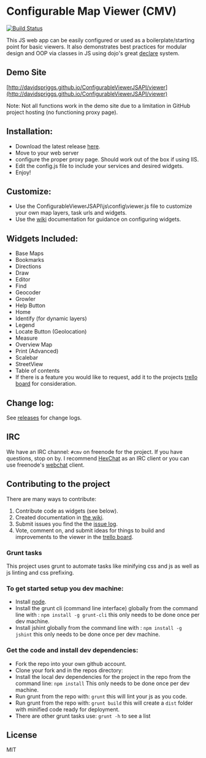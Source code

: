 # Configurable Map Viewer (CMV)

[![Build Status](https://travis-ci.org/DavidSpriggs/ConfigurableViewerJSAPI.svg?branch=master)](https://travis-ci.org/DavidSpriggs/ConfigurableViewerJSAPI)

This JS web app can be easily configured or used as a boilerplate/starting point for basic viewers. It also demonstrates best practices for modular design and OOP via classes in JS using dojo's great [declare](http://dojotoolkit.org/reference-guide/1.9/dojo/_base/declare.html) system.


## Demo Site
[http://davidspriggs.github.io/ConfigurableViewerJSAPI/viewer](http://davidspriggs.github.io/ConfigurableViewerJSAPI/viewer)

Note: Not all functions work in the demo site due to a limitation in GitHub project hosting (no functioning proxy page).

## Installation:
* Download the latest release [here](https://github.com/DavidSpriggs/ConfigurableViewerJSAPI/releases).
* Move to your web server
* configure the proper proxy page. Should work out of the box if using IIS.
* Edit the config.js file to include your services and desired widgets.
* Enjoy!

## Customize:
* Use the ConfigurableViewerJSAPI\js\config\viewer.js file to customize your own map layers, task urls and widgets.
* Use the [wiki](https://github.com/DavidSpriggs/ConfigurableViewerJSAPI/wiki) documentation for guidance on configuring widgets.

## Widgets Included:
* Base Maps
* Bookmarks
* Directions
* Draw
* Editor
* Find
* Geocoder
* Growler
* Help Button
* Home
* Identify (for dynamic layers)
* Legend
* Locate Button (Geolocation)
* Measure
* Overview Map
* Print (Advanced)
* Scalebar
* StreetView
* Table of contents
* If there is a feature you would like to request, add it to the projects [trello board](https://trello.com/b/TjjipGmV/configurable-map-viewer) for consideration.

## Change log:
See [releases](https://github.com/DavidSpriggs/ConfigurableViewerJSAPI/releases) for change logs.

## IRC
We have an IRC channel: `#cmv` on freenode for the project. If you have questions, stop on by. I recommend [HexChat](http://hexchat.github.io) as an IRC client or you can use freenode's [webchat](http://webchat.freenode.net) client.

## Contributing to the project
There are many ways to contribute:

1. Contribute code as widgets (see below).
2. Created documentation in [the wiki](https://github.com/DavidSpriggs/ConfigurableViewerJSAPI/wiki).
3. Submit issues you find the the [issue log](https://github.com/DavidSpriggs/ConfigurableViewerJSAPI/issues?state=open).
4. Vote, comment on, and submit ideas for things to build and improvements to the viewer in the [trello board](https://trello.com/b/TjjipGmV/configurable-map-viewer).

### Grunt tasks
This project uses grunt to automate tasks like minifying css and js as well as js linting and css prefixing.

### To get started setup you dev machine:
- Install [node](http://nodejs.org).
- Install the grunt cli (command line interface) globally from the command line with : `npm install -g grunt-cli` this only needs to be done once per dev machine.
- Install jshint globally from the command line with : `npm install -g jshint` this only needs to be done once per dev machine.

### Get the code and install dev dependencies:
- Fork the repo into your own github account.
- Clone your fork and in the repos directory:
- Install the local dev dependencies for the project in the repo from the command line: `npm install` This only needs to be done once per dev machine.
- Run grunt from the repo with: `grunt` this will lint your js as you code.
- Run grunt from the repo with: `grunt build` this will create a `dist` folder with minified code ready for deployment.
- There are other grunt tasks use: `grunt -h` to see a list

## License

MIT
